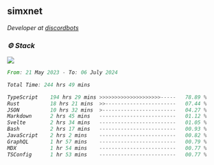 <h2>simxnet</h2>
<p><em>Developer at <a href="https://github.com/dbotslist">discordbots</a></p>

### ⚙️ Stack
![](https://skillicons.dev/icons?i=git,docker,js,ts,cloudflare,css,deno,express,cpp,rust,arduino,graphql,html,nestjs,react,apollo,bash,lua,nextjs,nodejs,ps,powershell,neovim,postgres,tailwind,prisma)

<!--START_SECTION:waka-->

```rust
From: 21 May 2023 - To: 06 July 2024

Total Time: 244 hrs 49 mins

TypeScript    194 hrs 29 mins >>>>>>>>>>>>>>>>>>>>-----   78.89 %
Rust          18 hrs 21 mins  >>-----------------------   07.44 %
JSON          10 hrs 32 mins  >------------------------   04.27 %
Markdown      2 hrs 45 mins   -------------------------   01.12 %
Svelte        2 hrs 34 mins   -------------------------   01.05 %
Bash          2 hrs 17 mins   -------------------------   00.93 %
JavaScript    2 hrs 2 mins    -------------------------   00.82 %
GraphQL       1 hr 57 mins    -------------------------   00.79 %
MDX           1 hr 54 mins    -------------------------   00.77 %
TSConfig      1 hr 53 mins    -------------------------   00.77 %
```

<!--END_SECTION:waka-->


<!--
<p align="center">
     <a href="https://discord.gg/HhybNhchcC"><img src="https://invidget.switchblade.xyz/sejc7TnX6N" align="center" ><a>
</p> 
-->
